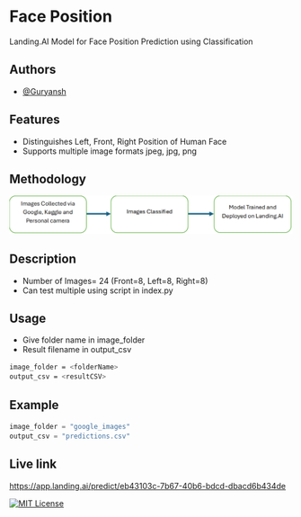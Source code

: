
# Face Position

Landing.AI Model for Face Position Prediction using Classification

## Authors

- [@Guryansh](https://www.github.com/Guryansh)


## Features

- Distinguishes Left, Front, Right Position of Human Face
- Supports multiple image formats jpeg, jpg, png


## Methodology

![img_2.png](img_2.png)

## Description

- Number of Images= 24 (Front=8, Left=8, Right=8)
- Can test multiple using script in index.py

## Usage
- Give folder name in image_folder
- Result filename in output_csv
```bash
image_folder = <folderName>
output_csv = <resultCSV>
```

## Example
```python
image_folder = "google_images"
output_csv = "predictions.csv"
```

## Live link
https://app.landing.ai/predict/eb43103c-7b67-40b6-bdcd-dbacd6b434de



[![MIT License](https://img.shields.io/badge/License-MIT-green.svg)](https://choosealicense.com/licenses/mit/)


